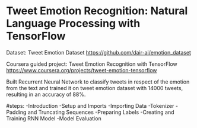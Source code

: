 # Tweet Emotion Recognition: Natural Language Processing with TensorFlow
Dataset: Tweet Emotion Dataset
https://github.com/dair-ai/emotion_dataset

Coursera guided project: Tweet Emotion Recognition with TensorFlow
https://www.coursera.org/projects/tweet-emotion-tensorflow

Built Recurrent Neural Network to classify tweets in respect of the emotion from the text and trained it on tweet emotion dataset with 14000 tweets, resulting in an accuracy of 88%.

#steps:
-Introduction
-Setup and Imports
-Importing Data
-Tokenizer
-Padding and Truncating Sequences
-Preparing Labels
-Creating and Training RNN Model
-Model Evaluation
